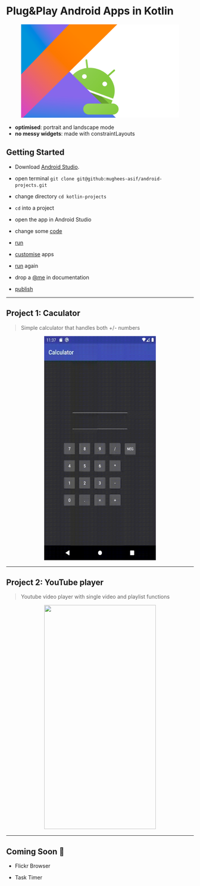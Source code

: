 # Plug&Play Android Apps in Kotlin

<p align="center">
  <img width="425" height="250" src="/media/header.png">
</p>

* **optimised**: portrait and landscape mode
* **no messy widgets**: made with constraintLayouts

## Getting Started

* Download <a href="https://developer.android.com/studio">Android Studio</a>.   

* open terminal ```git clone git@github:mughees-asif/android-projects.git```

* change directory ```cd kotlin-projects``` 

* `cd` into a project 

* open the app in Android Studio

* change some <a href="https://kotlinlang.org/docs/reference/">code</a>

* <a href="https://developer.android.com/studio/run/emulator">run</a> 

* <a href="https://developer.android.com/design">customise</a> apps

* <a href="https://developer.android.com/studio/run/emulator">run</a> again

* drop a <a href="https://github.com/mughees-asif">@me</a> in documentation 

* <a href="https://firebase.google.com/docs/android/setup">publish</a>

----------------------------------------------------------------------------------------------

## Project 1: Caculator 

> Simple calculator that handles both +/- numbers

<p align="center">
  <img width="300" height="600" src="/media/calculator.gif">
</p>

----------------------------------------------------------------------------------------------

## Project 2: YouTube player

> Youtube video player with single video and playlist functions

<p align="center">
  <img width="300" height="600" src="/media/youtube.gif">
</p>

----------------------------------------------------------------------------------------------

## Coming Soon :crossed_fingers:

* Flickr Browser

* Task Timer